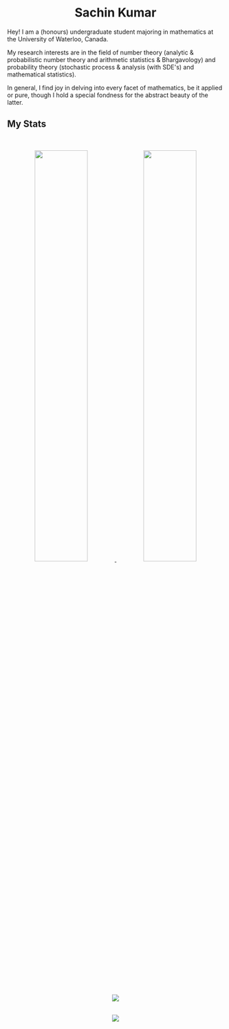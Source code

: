 <h1 align="center">
  <b>Sachin Kumar</b>
</h1>
<!-- <img align="right" width=400px height=400px alt="landing gif" src="https://github.com/probro27/landing-design/blob/main/PK%20.gif" /> -->

Hey! I am a (honours) undergraduate student majoring in mathematics at the University of Waterloo, Canada.

My research interests are in the field of number theory (analytic & probabilistic number theory and arithmetic statistics & Bhargavology) and probability theory (stochastic process & analysis (with SDE's) and mathematical statistics).

In general, I find joy in delving into every facet of mathematics, be it applied or pure, though I hold a special fondness for the abstract beauty of the latter.

## My Stats

<br/>
<p align="center">
  <a href="https://abhigyantrips.dev/">
  <img width="49.5%" src="https://github-readme-stats.vercel.app/api?username=diophantus03&show_icons=true&theme=dracula&hide_border=true" />
    <img width="49.5%" src="https://github-readme-streak-stats.herokuapp.com/?user=diophantus03&theme=dracula&hide_border=true" />
    
  </a>
</p>
<br>


<div align = "center">
  <img align="center" src= "https://github-profile-trophy.vercel.app/?username=diophantus03&theme=dracula&rank=SECRET,SSS,SS,AAA,B&margin-w=10" />
</div>
<br>
<div align = "center">
  <p>
    <img src="https://github-readme-stats.vercel.app/api/top-langs/?username=diophantus03&theme=dracula&layout=compact&langs_count=7" />
  </p>
</div>

<!--- 
<div align = "center">
  <p>
   <img src="./profile-3d-contrib/profile-night-rainbow.svg" />
   ![](./profile-3d-contrib/profile-green-animate.svg)
    
  </p>
</div>

<p align="center">
  <a href="https://skillicons.dev">
    <img src="https://skillicons.dev/icons?i=bash,c,cpp,cs,js,html,css,figma,firebase,flask,flutter,git,graphql,haskell,heroku,java,kotlin,linux,mongodb,mysql,nextjs,nodejs,postgres,py,redis,react,rust,swift,typescript,vscode" />
  </a>
</p>
-->
